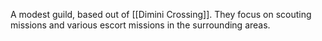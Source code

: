 A modest guild, based out of [[Dimini Crossing]]. They focus on scouting missions and various escort missions in the surrounding areas. 